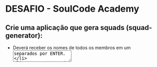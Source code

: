 # DESAFIO - SoulCode Academy

## Crie uma aplicação que gera squads (squad-generator):
- Deverá receber os nomes de todos os membros em um <textarea> separados por ENTER.
- Deve ser sorteado com base no número de squads ou no número de integrantes por equipe. Ou seja, o usuário pode escolher sortear N equipes, ou sortear N pessoas por equipe.
- EXTRA: Deve apresentar uma opção para exportar os squads divididos(formato csv)
- Procurar algum tutorial no youtube ou biblioteca que exporta em csv.

Este desafio (opcional) é para todos que gostam de se desafiar e aprender um pouco mais.
Pode ser feito por até 3 pessoas. É necessário enviar o nome do trio previamente.
  
### Instalação <br/>
`git clone` and `npm install`

### Rodando o projeto <br/>
`ng serve`

### Libraries and tools
- `angular router`
- `angular material`
- `firebase`
- `firebase deploy`
- `ngx-csv`

## Deploy [Firebase Hosting]

[Squad-Generator](https://squad-generator-b602a.web.app/)
